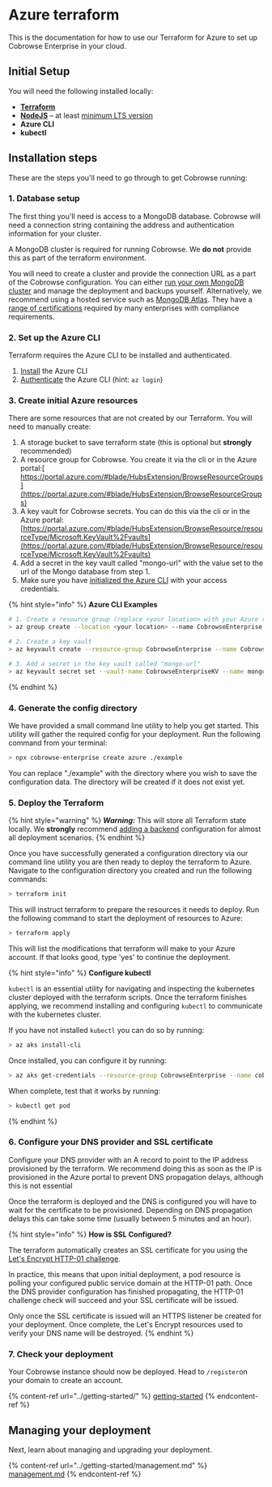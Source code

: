 # Azure terraform

This is the documentation for how to use our Terraform for Azure to set up Cobrowse Enterprise in your cloud.

## Initial Setup

You will need the following installed locally:

* [**Terraform**](https://www.terraform.io/)
* [**NodeJS**](https://nodejs.org/en/) – at least [minimum LTS version](https://nodejs.org/en/about/releases/)
* **Azure CLI**
* **kubectl**

## Installation steps

These are the steps you'll need to go through to get Cobrowse running:

### 1. Database setup

The first thing you'll need is access to a MongoDB database. Cobrowse will need a connection string containing the address and authentication information for your cluster.

A MongoDB cluster is required for running Cobrowse. We **do not** provide this as part of the terraform environment.

You will need to create a cluster and provide the connection URL as a part of the Cobrowse configuration. You can either [run your own MongoDB cluster](https://docs.mongodb.com/manual/administration/install-community/) and manage the deployment and backups yourself. Alternatively, we recommend using a hosted service such as [MongoDB Atlas](https://docs.atlas.mongodb.com/getting-started/). They have a [range of certifications](https://www.mongodb.com/cloud/trust) required by many enterprises with compliance requirements.

### 2. Set up the Azure CLI

Terraform requires the Azure CLI to be installed and authenticated.

1. [Install](https://docs.microsoft.com/en-us/cli/azure/install-azure-cli-macos) the Azure CLI
2. [Authenticate](https://docs.microsoft.com/en-us/cli/azure/authenticate-azure-cli) the Azure CLI (hint: `az login`)

### 3. Create initial Azure resources

There are some resources that are not created by our Terraform. You will need to manually create:

1. A storage bucket to save terraform state (this is optional but **strongly** recommended)
2. A resource group for Cobrowse. You create it via the cli or in the Azure portal:[ https://portal.azure.com/#blade/HubsExtension/BrowseResourceGroups](https://portal.azure.com/#blade/HubsExtension/BrowseResourceGroups)
3. A key vault for Cobrowse secrets. You can do this via the cli or in the Azure portal: [https://portal.azure.com/#blade/HubsExtension/BrowseResource/resourceType/Microsoft.KeyVault%2Fvaults](https://portal.azure.com/#blade/HubsExtension/BrowseResource/resourceType/Microsoft.KeyVault%2Fvaults)
4. Add a secret in the key vault called "mongo-url" with the value set to the url of the Mongo database from step 1.
5. Make sure you have [initialized the Azure CLI](https://docs.microsoft.com/en-us/cli/azure/authenticate-azure-cli) with your access credentials.

{% hint style="info" %}
**Azure CLI Examples**

```bash
# 1. Create a resource group (replace <your location> with your Azure region)
> az group create --location <your location> --name CobrowseEnterprise

# 2. Create a key vault
> az keyvault create --resource-group CobrowseEnterprise --name CobrowseEnterpriseKV

# 3. Add a secret in the key vault called "mongo-url"
> az keyvault secret set --vault-name CobrowseEnterpriseKV --name mongo-url --file ./mongo-url.txt
```
{% endhint %}

### 4. Generate the config directory

We have provided a small command line utility to help you get started. This utility will gather the required config for your deployment. Run the following command from your terminal:

```bash
> npx cobrowse-enterprise create azure ./example
```

You can replace "./example" with the directory where you wish to save the configuration data. The directory will be created if it does not exist yet.

### 5. Deploy the Terraform

{% hint style="warning" %}
_**Warning:**_ This will store all Terraform state locally. We **strongly** recommend [adding a backend](https://www.terraform.io/docs/language/settings/backends/azurerm.html) configuration for almost all deployment scenarios.
{% endhint %}

Once you have successfully generated a configuration directory via our command line utility you are then ready to deploy the terraform to Azure. Navigate to the configuration directory you created and run the following commands:

```bash
> terraform init
```

This will instruct terraform to prepare the resources it needs to deploy. Run the following command to start the deployment of resources to Azure:

```bash
> terraform apply
```

This will list the modifications that terraform will make to your Azure account. If that looks good, type 'yes' to continue the deployment.

{% hint style="info" %}
**Configure kubectl**

`kubectl` is an essential utility for navigating and inspecting the kubernetes cluster deployed with the terraform scripts. Once the terraform finishes applying, we recommend installing and configuring `kubectl` to communicate with the kubernetes cluster.

If you have not installed `kubectl` you can do so by running:

```bash
> az aks install-cli
```

Once installed, you can configure it by running:

```bash
> az aks get-credentials --resource-group CobrowseEnterprise --name cobrowse-enterprise
```

When complete, test that it works by running:

```bash
> kubectl get pod
```
{% endhint %}

### 6. Configure your DNS provider and SSL certificate

Configure your DNS provider with an A record to point to the IP address provisioned by the terraform. We recommend doing this as soon as the IP is provisioned in the Azure portal to prevent DNS propagation delays, although this is not essential

Once the terraform is deployed and the DNS is configured you will have to wait for the certificate to be provisioned. Depending on DNS propagation delays this can take some time (usually between 5 minutes and an hour).

{% hint style="info" %}
**How is SSL Configured?**

The terraform automatically creates an SSL certificate for you using the [Let's Encrypt HTTP-01 challenge](https://letsencrypt.org/docs/challenge-types/#http-01-challenge).

In practice, this means that upon initial deployment, a pod resource is polling your configured public service domain at the HTTP-01 path. Once the DNS provider configuration has finished propagating, the HTTP-01 challenge check will succeed and your SSL certificate will be issued.

Only once the SSL certificate is issued will an HTTPS listener be created for your deployment. Once complete, the Let's Encrypt resources used to verify your DNS name will be destroyed.&#x20;
{% endhint %}

### 7. Check your deployment

Your Cobrowse instance should now be deployed. Head to `/register`on your domain to create an account.

{% content-ref url="../getting-started/" %}
[getting-started](../getting-started/)
{% endcontent-ref %}

## Managing your deployment

Next, learn about managing and upgrading your deployment.

{% content-ref url="../getting-started/management.md" %}
[management.md](../getting-started/management.md)
{% endcontent-ref %}
